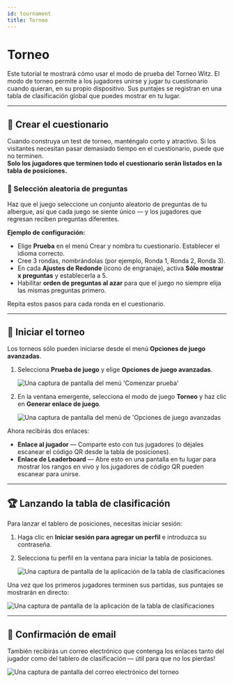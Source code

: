 ```yaml
---
id: tournament
title: Torneo
---
```


# Torneo

Este tutorial te mostrará cómo usar el modo de prueba del Torneo Witz. El modo de torneo permite a los jugadores unirse y jugar tu cuestionario cuando quieran, en su propio dispositivo. Sus puntajes se registran en una tabla de clasificación global que puedes mostrar en tu lugar.

---

## 📝 Crear el cuestionario

Cuando construya un test de torneo, manténgalo corto y atractivo. Si los visitantes necesitan pasar demasiado tiempo en el cuestionario, puede que no terminen.\
**Solo los jugadores que terminen todo el cuestionario serán listados en la tabla de posiciones.**

### 🎲 Selección aleatoria de preguntas

Haz que el juego seleccione un conjunto aleatorio de preguntas de tu albergue, así que cada juego se siente único — y los jugadores que regresan reciben preguntas diferentes.

**Ejemplo de configuración:**

- Elige **Prueba** en el menú Crear y nombra tu cuestionario. Establecer el idioma correcto.
- Cree 3 rondas, nombrándolas (por ejemplo, Ronda 1, Ronda 2, Ronda 3).
- En cada **Ajustes de Redonde** (icono de engranaje), activa **Sólo mostrar x preguntas** y establecerla a 5.
- Habilitar **orden de preguntas al azar** para que el juego no siempre elija las mismas preguntas primero.

Repita estos pasos para cada ronda en el cuestionario.

---

## 🚀 Iniciar el torneo

Los torneos sólo pueden iniciarse desde el menú **Opciones de juego avanzadas**.

1. Selecciona **Prueba de juego** y elige **Opciones de juego avanzadas**.

   ![Una captura de pantalla del menú 'Comenzar prueba'](/images/tutorials/tournament/tournament-start.png)

2. En la ventana emergente, selecciona el modo de juego **Torneo** y haz clic en **Generar enlace de juego**.

   ![Una captura de pantalla del menú de 'Opciones de juego avanzadas](/images/tutorials/tournament/tournament-advanced-game-settings.png)

Ahora recibirás dos enlaces:

- **Enlace al jugador** — Comparte esto con tus jugadores (o déjales escanear el código QR desde la tabla de posiciones).
- **Enlace de Leaderboard** — Abre esto en una pantalla en tu lugar para mostrar los rangos en vivo y los jugadores de código QR pueden escanear para unirse.

---

## 🏆 Lanzando la tabla de clasificación

Para lanzar el tablero de posiciones, necesitas iniciar sesión:

1. Haga clic en **Iniciar sesión para agregar un perfil** e introduzca su contraseña.
2. Selecciona tu perfil en la ventana para iniciar la tabla de posiciones.

   ![Una captura de pantalla de la aplicación de la tabla de clasificaciones](/images/tutorials/tournament/leaderboard-start.png)

Una vez que los primeros jugadores terminen sus partidas, sus puntajes se mostrarán en directo:

![Una captura de pantalla de la aplicación de la tabla de clasificaciones](/images/tutorials/tournament/leaderboard.png)

---

## 📧 Confirmación de email

También recibirás un correo electrónico que contenga los enlaces tanto del jugador como del tablero de clasificación — útil para que no los pierdas!

![Una captura de pantalla del correo electrónico del torneo](/images/tutorials/tournament/tournament-email.png)
